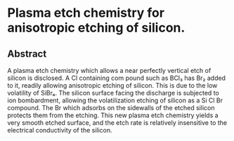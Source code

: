# Plasma etch chemistry for anisotropic etching of silicon.

## Abstract
A plasma etch chemistry which allows a near perfectly vertical etch of silicon is disclosed. A Cl containing com pound such as BCl₃ has Br₂ added to it, readily allowing anisotropic etching of silicon. This is due to the low volatility of SiBr₄. The silicon surface facing the discharge is subjected to ion bombardment, allowing the volatilization etching of silicon as a Si Cl Br compound. The Br which adsorbs on the sidewalls of the etched silicon protects them from the etching. This new plasma etch chemistry yields a very smooth etched surface, and the etch rate is relatively insensitive to the electrical conductivity of the silicon.